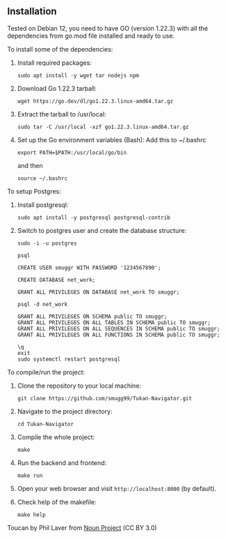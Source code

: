 ## Installation

Tested on Debian 12, you need to have GO (version 1.22.3) with all the dependencies from go.mod file installed and ready to use.

To install some of the dependencies:

1. Install required packages:
	```
	sudo apt install -y wget tar nodejs npm
	```

2. Download Go 1.22.3 tarball:
	```
	wget https://go.dev/dl/go1.22.3.linux-amd64.tar.gz
	```

3. Extract the tarball to /usr/local:
	```
	sudo tar -C /usr/local -xzf go1.22.3.linux-amd64.tar.gz
	```

4. Set up the Go environment variables (Bash):
	Add this to ~/.bashrc
	```
	export PATH=$PATH:/usr/local/go/bin
	```
	and then
	```
	source ~/.bashrc
	```

To setup Postgres:

1. Install postgresql:
	```
	sudo apt install -y postgresql postgresql-contrib
	```

2. Switch to postgres user and create the database structure:
	```
	sudo -i -u postgres
	```
	```
	psql
	```
	```
	CREATE USER smuggr WITH PASSWORD '1234567890';
	```
	```
	CREATE DATABASE net_work;
	```
	```
	GRANT ALL PRIVILEGES ON DATABASE net_work TO smuggr;
	```
	```
	psql -d net_work
	```
	```
	GRANT ALL PRIVILEGES ON SCHEMA public TO smuggr;
	GRANT ALL PRIVILEGES ON ALL TABLES IN SCHEMA public TO smuggr;
	GRANT ALL PRIVILEGES ON ALL SEQUENCES IN SCHEMA public TO smuggr;
	GRANT ALL PRIVILEGES ON ALL FUNCTIONS IN SCHEMA public TO smuggr;
	```
	```
	\q
	exit
	sudo systemctl restart postgresql
	```

To compile/run the project:

1. Clone the repository to your local machine:
	```
	git clone https://github.com/smugg99/Tukan-Navigator.git
	```

2. Navigate to the project directory:
	```
	cd Tukan-Navigator
	```

3. Compile the whole project:
	```
	make
	```

4. Run the backend and frontend:
	```
	make run
	```

5. Open your web browser and visit `http://localhost:8000` (by default).

6. Check help of the makefile:
	```
	make help
	```

Toucan by Phil Laver from <a href="https://thenounproject.com/browse/icons/term/toucan/" target="_blank" title="Toucan Icons">Noun Project</a> (CC BY 3.0)
